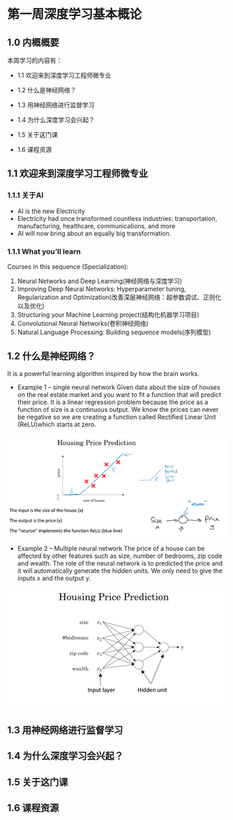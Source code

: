 # 第一周深度学习基本概论

## 1.0 内概概要
本周学习的内容有：
- 1.1 欢迎来到深度学习工程师微专业

- 1.2 什么是神经网络？

- 1.3 用神经网络进行监督学习

- 1.4 为什么深度学习会兴起？

- 1.5 关于这门课

- 1.6 课程资源




## 1.1 欢迎来到深度学习工程师微专业

### 1.1.1 关于AI
* AI is the new Electricity
*  Electricity had once transformed
countless industries: transportation,
manufacturing, healthcare,
communications, and more
*  AI will now bring about an equally
big transformation.

### 1.1.1 What you’ll learn
Courses in this sequence (Specialization):
1. Neural Networks and Deep Learning(神经网络与深度学习)
2. Improving Deep Neural Networks: Hyperparameter
tuning, Regularization and Optimization(改善深层神经网络：超参数调试、正则化以及优化)
3. Structuring your Machine Learning project(结构化机器学习项目)
4. Convolutional Neural Networks(卷积神经网络)
5. Natural Language Processing: Building sequence models(序列模型)

## 1.2 什么是神经网络？

It is a powerful learning algorithm inspired by how the brain works.

- Example 1 – single neural network
Given data about the size of houses on the real estate market and you want to fit a function that will
predict their price. It is a linear regression problem because the price as a function of size is a continuous
output.
We know the prices can never be negative so we are creating a function called Rectified Linear Unit (ReLU)which starts at zero.

![](https://github.com/foochane/Deep-Learning-Specialization-Notes/blob/master/image/0101.png)

- Example 2 – Multiple neural network
The price of a house can be affected by other features such as size, number of bedrooms, zip code and
wealth. The role of the neural network is to predicted the price and it will automatically generate the
hidden units. We only need to give the inputs x and the output y.

![](https://github.com/foochane/Deep-Learning-Specialization-Notes/blob/master/image/0102.png)


## 1.3 用神经网络进行监督学习

## 1.4 为什么深度学习会兴起？

## 1.5 关于这门课

## 1.6 课程资源

